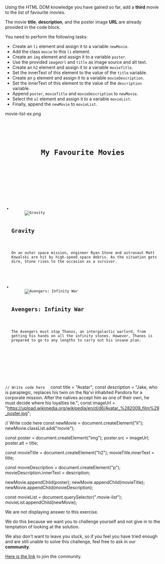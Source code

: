 Using the HTML DOM knowledge you have gained so far,
add a **third** movie to the list of favourite movies.

The movie **title**, **description**, and
the poster image **URL** are already provided
in the code block.

You need to perform the following tasks:

- Create an `li` element and assign it to a variable `newMovie`.
- Add the class `movie` to this `li` element.
- Create an `img` element and assign it to a variable `poster`.
- Use the provided `imageUrl` and `title` as image source and alt text.
- Create an `h2` element and assign it to a variable `movieTitle`.
- Set the innerText of this element to the value of the `title` variable.
- Create an `p` element and assign it to a variable `movieDescription`.
- Set the innerText of this element to the value of the `description` variable.
- Append `poster`, `movieTitle` and `movieDescription` to `newMovie`.
- Select the `ul` element and assign it to a variable `movieList`.
- Finally, append the `newMovie` to `movieList`.

<image>movie-list-ex.png</image>

<codeblock language="javascript" type="exercise" testMode="fixedInput" showSolution="false">
<code>
<panel language="html">
<header>
  <h1>My Favourite Movies</h1>
</header>
<main>
  <ul class="movie-list">
    <li class="movie">
      <img src="https://upload.wikimedia.org/wikipedia/en/f/f6/Gravity_Poster.jpg" alt="Gravity">
      <h2>Gravity</h2>
      <p>On an outer space mission, engineer Ryan Stone and astronaut Matt Kowalski are hit by high-speed space debris. As the situation gets dire, Stone rises to the occasion as a survivor.</p>
    </li>
    <li class="movie">
      <img src="https://upload.wikimedia.org/wikipedia/en/4/4d/Avengers_Infinity_War_poster.jpg" alt="Avengers: Infinity War">
      <h2>Avengers: Infinity War</h2>
      <p>The Avengers must stop Thanos, an intergalactic warlord, from getting his hands on all the infinity stones. However, Thanos is prepared to go to any lengths to carry out his insane plan.</p>
    </li>
  </ul>
</main>
</panel>
<panel language="css"  hidden="true">
/* CSS Reset */
* {
  margin: 0;
  padding: 0;
  box-sizing: border-box;
}

body {
  background-color: #f2f2f2;
  font-family: Arial, sans-serif;
}

header {
  background-color: #5b83ce;
  color: #fff;
  text-align: center;
  padding: 20px;
}

header h1 {
  font-family: 'Pacifico', cursive;
  font-size: 44px;
  color: #fff;
  text-shadow: 2px 2px 4px rgba(0, 0, 0, 0.3);
  padding: 20px;
}

main {
  max-width: 800px;
  margin: 20px auto;
  background-color: #c19696;
  border-radius: 5px;
  box-shadow: 0px 0px 10px rgba(0, 0, 0, 0.2);
}

.movie-list {
  list-style: none;
  padding: 0;
  display: flex;
  flex-wrap: wrap;
  gap: 20px;
  padding: 20px;
}

.movie {
  width: calc(33.33% - 20px);
  background-color: #f2f2f2;;
  border-radius: 5px;
  padding: 10px;
  box-shadow: 0px 0px 5px rgba(0, 0, 0, 0.1);
  transition: transform 0.2s ease-in-out;
}

.movie:hover {
  transform: scale(1.05);
}

.movie img {
  width: 100%;
  height: auto;
  border-radius: 5px;
  margin-bottom: 10px;
}

.movie h2 {
  font-size: 18px;
  margin-bottom: 5px;
  color: rgb(3, 77, 227);
}

.movie p {
  font-size: 14px;
  color: #1d0075;
}
</panel>
<panel language="javascript">
const title = "Avatar";
const description = "Jake, who is paraplegic, replaces his twin on the Na'vi inhabited Pandora for a corporate mission. After the natives accept him as one of their own, he must decide where his loyalties lie.";
const imageUrl = "https://upload.wikimedia.org/wikipedia/en/d/d6/Avatar_%282009_film%29_poster.jpg";

// Write code here
</panel>
</code>
<solution>
const title = "Avatar";
const description = "Jake, who is paraplegic, replaces his twin on the Na'vi inhabited Pandora for a corporate mission. After the natives accept him as one of their own, he must decide where his loyalties lie.";
const imageUrl = "https://upload.wikimedia.org/wikipedia/en/d/d6/Avatar_%282009_film%29_poster.jpg";

// Write code here
const newMovie = document.createElement("li");
newMovie.classList.add("movie");

const poster = document.createElement("img");
poster.src = imageUrl;
poster.alt = title;

const movieTitle = document.createElement("h2");
movieTitle.innerText = title;

const movieDescription = document.createElement("p");
movieDescription.innerText = description;

newMovie.appendChild(poster);
newMovie.appendChild(movieTitle);
newMovie.appendChild(movieDescription);

const movieList = document.querySelector(".movie-list");
movieList.appendChild(newMovie);
</solution>
</codeblock>

We are not displaying answer to this exercise.

We do this because we want you to challenge yourself
and
not give in to the temptation of looking at the solution.

We also don't want to leave you stuck, so if you feel
you have tried enough and are still unable to solve
this challenge, feel free to ask in our **community**.

[Here is the link](https://bigbinaryacademy.slack.com/join/shared_invite/zt-23dvxwolx-U9LYYbv4ycmODEA1cbNFgA#/shared-invite/email) to join the community.

